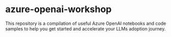 # azure-openai-workshop
This repository is a compilation of useful Azure OpenAI notebooks and code samples to help you get started and accelerate your LLMs adoption journey.
